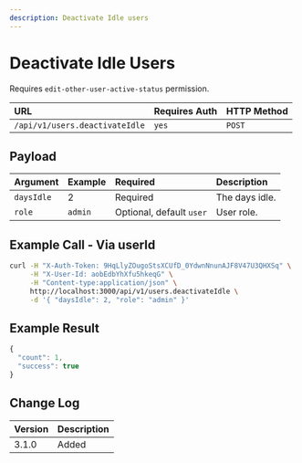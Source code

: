 ```yaml
---
description: Deactivate Idle users
---
```


# Deactivate Idle Users

Requires `edit-other-user-active-status` permission.

| URL | Requires Auth | HTTP Method |
| :--- | :--- | :--- |
| `/api/v1/users.deactivateIdle` | `yes` | `POST` |

## Payload

| Argument | Example | Required | Description |
| :--- | :--- | :--- | :--- |
| `daysIdle` | 2 | Required | The days idle. |
| `role` | `admin` | Optional, default `user` | User role. |

## Example Call - Via userId

```bash
curl -H "X-Auth-Token: 9HqLlyZOugoStsXCUfD_0YdwnNnunAJF8V47U3QHXSq" \
     -H "X-User-Id: aobEdbYhXfu5hkeqG" \
     -H "Content-type:application/json" \
     http://localhost:3000/api/v1/users.deactivateIdle \
     -d '{ "daysIdle": 2, "role": "admin" }'
```

## Example Result

```javascript
{
  "count": 1,
  "success": true
}
```

## Change Log

| Version | Description |
| :--- | :--- |
| 3.1.0 | Added |

